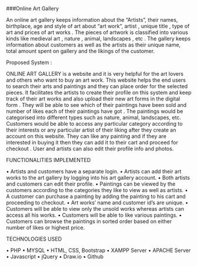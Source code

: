 ###Online Art Gallery

<div id="pgc-576-0-0" class="panel-grid-cell" data-weight="1">
<div id="panel-576-0-0-1" class="so-panel widget widget_sow-editor" data-index="1" data-style="{&quot;background_display&quot;:&quot;tile&quot;}">
<div class="so-widget-sow-editor so-widget-sow-editor-base">
<div class="siteorigin-widget-tinymce textwidget">

An online art gallery keeps information about the “Artists”, their names, birthplace, age and style of art about “art work”, artist , unique title , type of art and prices of art works . The pieces of artwork is classified into various kinds like medieval art , nature , animal,  landscapes , etc . The gallery keeps information about customers as well as the artists as their unique name, total amount spent on gallery and the likings of the customer.

Proposed System :

ONLINE ART GALLERY is a website and it is very helpful for the art lovers and others who want to buy an art work.
This website helps the end users to search their arts and paintings and they can place order for the selected pieces. It facilitates the artists to create their profile on this system and keep track of their art works and also upload their new art forms in the digital form . They will be able to see which of their paintings have been sold and number of likes each of their paintings have got . The paintings would be categorised into different types such as nature, animal, landscapes, etc. Customers would be able to access any particular category according to their interests or any particular artist of their liking after they create an account on this website. They can like any painting and if they are interested in buying it then they can add it to their cart and proceed for checkout . User and artists can also edit their profile info and photos.

FUNCTIONALITIES IMPLEMENTED

•	Artists and customers have a separate login.
•	Artists can add their art works to the art gallery by logging into his art gallery account.
•	Both artists and customers can edit their profile.
•	Paintings can be viewed by the customers according to the categories they like to view as well as artists.
•	A customer can purchase a painting by adding the painting to his cart and proceeding to checkout.
•	Art works’ name and customer id’s are unique.
•	Customers will be able to view only the unsold works whereas artists can access all his works.
•	Customers will be able to like various paintings.
•	Customers can browse the paintings in sorted order based on either number of likes or highest price.

TECHNOLOGIES USED

•	 PHP
•	 MYSQL
•	 HTML, CSS, Bootstrap
•	 XAMPP Server
•	 APACHE Server
•	 Javascript
•	 jQuery
•	Draw.io
•	Github


</div>
</div>
</div>
</div>
